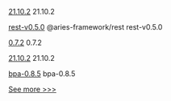 
[21.10.2](https://github.com/hyperledger/besu/releases/tag/21.10.2) 21.10.2

[rest-v0.5.0](https://github.com/hyperledger/aries-framework-javascript-ext/releases/tag/rest-v0.5.0) @aries-framework/rest rest-v0.5.0

[0.7.2](https://github.com/hyperledger/aries-cloudagent-python/releases/tag/0.7.2) 0.7.2

[21.10.2](https://github.com/hyperledger/besu-docs/releases/tag/21.10.2) 21.10.2

[bpa-0.8.5](https://github.com/hyperledger-labs/business-partner-agent-chart/releases/tag/bpa-0.8.5) bpa-0.8.5


[See more >>>](https://start-here.hyperledger.org/releases)
